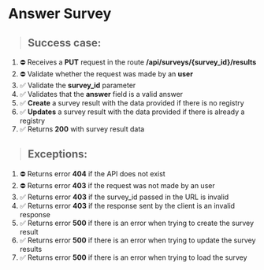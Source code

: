 # Answer Survey

> ## Success case:
1. ⛔️ Receives a **PUT** request in the route **/api/surveys/{survey_id}/results**
2. ⛔️ Validate whether the request was made by an **user**
3. ✅ Validate the **survey_id** parameter
4. ✅ Validates that the **answer** field is a valid answer
5. ✅ **Create** a survey result with the data provided if there is no registry
6. ✅ **Updates** a survey result with the data provided if there is already a registry
7. ✅ Returns **200** with survey result data

> ## Exceptions:
1. ⛔️ Returns error **404** if the API does not exist
2. ⛔️ Returns error **403** if the request was not made by an user
3. ✅ Returns error **403** if the survey_id passed in the URL is invalid
4. ✅ Returns error **403** if the response sent by the client is an invalid response
5. ✅ Returns error **500** if there is an error when trying to create the survey result
6. ✅ Returns error **500** if there is an error when trying to update the survey results
7. ✅ Returns error **500** if there is an error when trying to load the survey
